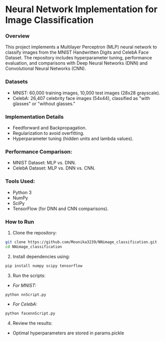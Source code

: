 # Neural Network Implementation for Image Classification

### Overview
This project implements a Multilayer Perceptron (MLP) neural network to classify images from the MNIST Handwritten Digits and CelebA Face Dataset. The repository includes hyperparameter tuning, performance evaluation, and comparisons with Deep Neural Networks (DNN) and Convolutional Neural Networks (CNN).

### Datasets
- MNIST: 60,000 training images, 10,000 test images (28x28 grayscale).
- CelebA: 26,407 celebrity face images (54x44), classified as "with glasses" or "without glasses."

### Implementation Details
- Feedforward and Backpropagation.
- Regularization to avoid overfitting.
- Hyperparameter tuning (hidden units and lambda values).

### Performance Comparison:
- MNIST Dataset: MLP vs. DNN.
- CelebA Dataset: MLP vs. DNN vs. CNN.

### Tools Used:
- Python 3
- NumPy
- SciPy
- TensorFlow (for DNN and CNN comparisons).

### How to Run
1. Clone the repository:
```bash
git clone https://github.com/Mounika3239/NNimage_classification.git
cd NNimage_classification
```

2. Install dependencies using:
```bash
pip install numpy scipy tensorflow
```

3. Run the scripts:
- *For MNIST:*
```bash
python nnScript.py
```
- *For CelebA:*
```bash
python facennScript.py
```

4. Review the results:
- Optimal hyperparameters are stored in params.pickle
